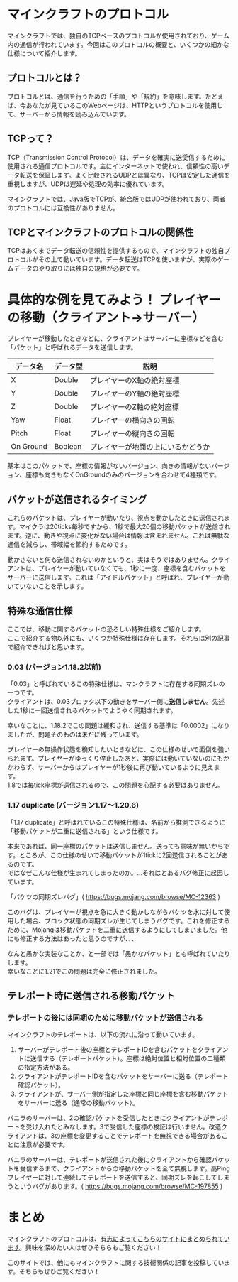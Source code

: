 # マインクラフトのプロトコル

マインクラフトでは、独自のTCPベースのプロトコルが使用されており、ゲーム内の通信が行われています。今回はこのプロトコルの概要と、いくつかの細かな仕様について紹介します。 

## プロトコルとは？

プロトコルとは、通信を行うための「手順」や「規約」を意味します。たとえば、今あなたが見ているこのWebページは、HTTPというプロトコルを使用して、サーバーから情報を読み込んでいます。

## TCPって？

TCP（Transmission Control Protocol）は、データを確実に送受信するために使用される通信プロトコルです。主にインターネットで使われ、信頼性の高いデータ転送を保証します。よく比較されるUDPとは異なり、TCPは安定した通信を重視しますが、UDPは遅延や処理の効率に優れています。  
  
マインクラフトでは、Java版でTCPが、統合版ではUDPが使われており、両者のプロトコルには互換性がありません。  

## TCPとマインクラフトのプロトコルの関係性
TCPはあくまでデータ転送の信頼性を提供するもので、マインクラフトの独自プロトコルがその上で動いています。データ転送はTCPを使いますが、実際のゲームデータのやり取りには独自の規格が必要です。

# 具体的な例を見てみよう！ プレイヤーの移動（クライアント→サーバー）

プレイヤーが移動したときなどに、クライアントはサーバーに座標などを含む「パケット」と呼ばれるデータを送信します。
  
| データ名 | データ型 | 説明 |
| ---- | ---- | ---- |
| X | Double | プレイヤーのX軸の絶対座標 |
| Y | Double | プレイヤーのY軸の絶対座標 |
| Z | Double | プレイヤーのZ軸の絶対座標 |
| Yaw | Float | プレイヤーの横向きの回転 |
| Pitch | Float | プレイヤーの縦向きの回転 |
| On Ground | Boolean | プレイヤーが地面の上にいるかどうか |
  
基本はこのパケットで、座標の情報がないバージョン、向きの情報がないバージョン、座標も向きもなくOnGroundのみのバージョンを合わせて4種類です。  
  
## パケットが送信されるタイミング

これらのパケットは、プレイヤーが動いたり、視点を動かしたときに送信されます。マイクラは20ticks毎秒ですから、1秒で最大20個の移動パケットが送信されます。逆に、動きや視点に変化がない場合は情報は含まれません。これは無駄な通信を減らし、帯域幅を節約するためです。  
  
動かさないと何も送信されないのかというと、実はそうではありません。クライアントは、プレイヤーが動いていなくても、1秒に一度、座標を含むパケットをサーバーに送信します。これは「アイドルパケット」と呼ばれ、プレイヤーが動いていないことを示します。

## 特殊な通信仕様
ここでは、移動に関するパケットの恐ろしい特殊仕様をご紹介します。    
ここで紹介する物以外にも、いくつか特殊仕様は存在します。それらは別の記事で紹介できればと思います。  

### 0.03 (バージョン1.18.2以前)
「0.03」と呼ばれているこの特殊仕様は、マンクラフトに存在する同期ズレの一つです。  
クライアントは、0.03ブロック以下の動きをサーバー側に**送信しません**。先述した1秒に一回送信されるパケットでようやく同期されます。  
  
幸いなことに、1.18.2でこの問題は緩和され、送信する基準は「0.0002」になりましたが、問題そのものは未だに残っています。  
  
プレイヤーの無操作状態を検知したいときなどに、この仕様のせいで面倒を強いられます。プレイヤーがゆっくり停止したあと、実際には動いていないのにもかかわらず、サーバーからはプレイヤーが1秒後に再び動いているように見えます。  
1.8では毎tick座標が送信されるので、この問題を心配する必要はありません。  

### 1.17 duplicate (バージョン1.17～1.20.6)
「1.17 duplicate」と呼ばれているこの特殊仕様は、名前から推測できるように「移動パケットが二重に送信される」という仕様です。  
  
本来であれば、同一座標のパケットは送信しません。送っても意味が無いからです。ところが、この仕様のせいで移動パケットが1tickに2回送信されることがあるのです。  
ではなぜこんな仕様が生まれてしまったのか。...それはとあるバグ修正に起因しています。  
  
「バケツの同期ズレバグ」( https://bugs.mojang.com/browse/MC-12363 )  
  
このバグは、プレイヤーが視点を急に大きく動かしながらバケツを水に対して使用した場合、ブロック状態の同期ズレが生じてしまうバグです。これを修正するために、Mojangは移動パケットを二重に送信するようにしてしまいました。他にも修正する方法はあったと思うのですが、、、  
  
なんと愚かな実装なことか、と一部では「愚かなパケット」とも呼ばれていたりします。  
幸いなことに1.21でこの問題は完全に修正されました。  

## テレポート時に送信される移動パケット

### テレポートの後には同期のために移動パケットが送信される
マインクラフトのテレポートは、以下の流れに沿って動いています。  
  
1. サーバーがテレポート後の座標とテレポートIDを含むパケットをクライアントに送信する（テレポートパケット）。座標は絶対位置と相対位置の二種類の指定方法がある。
2. クライアントがテレポートIDを含むパケットをサーバーに送る（テレポート確認パケット）。
3. クライアントが、サーバー側が指定した座標と同じ座標を含む移動パケットをサーバーに送る（通常の移動パケット）。
  
バニラのサーバーは、2の確認パケットを受信したときにクライアントがテレポートを受け入れたとみなします。3で受信した座標の検証は行いません。改造クライアントは、3の座標を変更することでテレポートを無視できる場合があることに注意が必要です。  
  
バニラのサーバーは、テレポートが送信された後にクライアントから確認パケットを受信するまで、クライアントからの移動パケットを全て無視します。高Pingプレイヤーに対して連続してテレポートを送信すると、同期ズレを起こしてしまうというバグがあります。( https://bugs.mojang.com/browse/MC-197855 )

# まとめ
マインクラフトのプロトコルは、[有志によってこちらのサイトにまとめられています](https://wiki.vg/Protocol)。興味を深めたい人はぜひそちらもご覧ください！  
  
このサイトでは、他にもマインクラフトに関する技術関係の記事を投稿しています。そちらもぜひご覧ください！